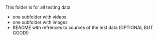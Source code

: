 This folder is for all testing data
- one subfolder with videos
- one subfolder with images
- README with refrences to sources of the test data (OPTIONAL BUT GOOD!)